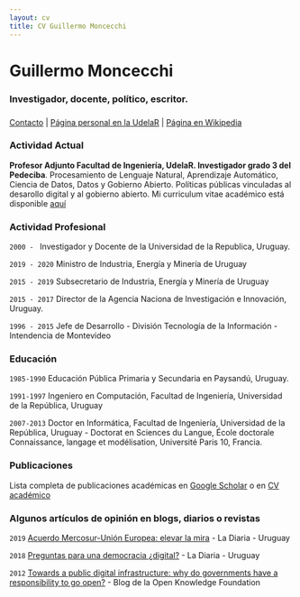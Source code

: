 ```yaml
---
layout: cv
title: CV Guillermo Moncecchi
---
```

# Guillermo Moncecchi
### Investigador, docente, político, escritor.
### 

<div id="webaddress">
<a href="gmonce@fing.edu.uy">Contacto</a>
| <a href="http://www.fing.edu.uy/~gmonce">Página personal en la UdelaR</a>
 | <a href="https://es.wikipedia.org/wiki/Guillermo_Moncecchi">Página en Wikipedia</a> 
</div>


### Actividad Actual
__Profesor Adjunto Facultad de Ingeniería, UdelaR. Investigador grado 3 del Pedeciba__. Procesamiento de Lenguaje Natural, Aprendizaje Automático, Ciencia de Datos, Datos y Gobierno Abierto. Políticas públicas vinculadas al desarollo digital y al gobierno abierto. Mi curriculum vitae académico está disponible [aquí](https://exportcvuy.anii.org.uy/cv/?e254cf8bad559f83b8e9128ebe34a4d948ded99a54162baea38124a13171fb8b28224b9429f7847352b97ba0752f4a594942c58749c541e51ed4d0ac1bb754ea)

### Actividad Profesional
`2000 - ` Investigador y Docente de la Universidad de la Republica, Uruguay. 

`2019 - 2020` Ministro de Industria, Energía y Minería de Uruguay

`2015 - 2019` Subsecretario de Industria, Energía y Minería de Uruguay

`2015 - 2017` Director de la Agencia Naciona de Investigación e Innovación, Uruguay.
 
`1996 - 2015` Jefe de Desarrollo - División Tecnología de la Información - Intendencia de Montevideo

### Educación
`1985-1990`
Educación Pública Primaria y Secundaria en Paysandú, Uruguay.

`1991-1997`
Ingeniero en Computación, Facultad de Ingeniería, Universidad de la República, Uruguay

`2007-2013`
Doctor en Informática, Facultad de Ingeniería, Universidad de la República, Uruguay - Doctorat en Sciences du Langue, École doctorale Connaissance, langage et modélisation, Université Paris 10, Francia.  

### Publicaciones 
Lista completa de publicaciones académicas en [Google Scholar](https://scholar.google.com/citations?user=J2I7jQMAAAAJ&hl=es) o en [CV académico](https://exportcvuy.anii.org.uy/cv/?e254cf8bad559f83b8e9128ebe34a4d948ded99a54162baea38124a13171fb8b28224b9429f7847352b97ba0752f4a594942c58749c541e51ed4d0ac1bb754ea)

### Algunos artículos de opinión en blogs, diarios o revistas
`2019` [Acuerdo Mercosur-Unión Europea: elevar la mira](https://ladiaria.com.uy/articulo/2019/7/acuerdo-mercosur-union-europea-elevar-la-mira/) - La Diaria - Uruguay

`2018` [Preguntas para una democracia ¿digital?](https://ladiaria.com.uy/articulo/2018/7/preguntas-para-una-democracia-digital/) - La Diaria - Uruguay

`2012` [Towards a public digital infrastructure: why do governments have a responsibility to go open?](https://blog.okfn.org/2012/11/01/towards-a-public-digital-infrastructure-why-do-governments-have-a-responsibility-to-go-open/) - Blog de la Open Knowledge Foundation




<!-- ### Footer

Última actualización : Junio de 2020 -->


